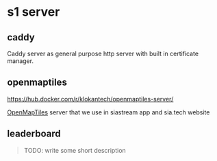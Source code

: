 # s1 server

## caddy

Caddy server as general purpose http server with built in certificate manager.

## openmaptiles

https://hub.docker.com/r/klokantech/openmaptiles-server/

[OpenMapTiles](https://openmaptiles.org/) server that we use in siastream app and sia.tech website

## leaderboard

> TODO: write some short description
